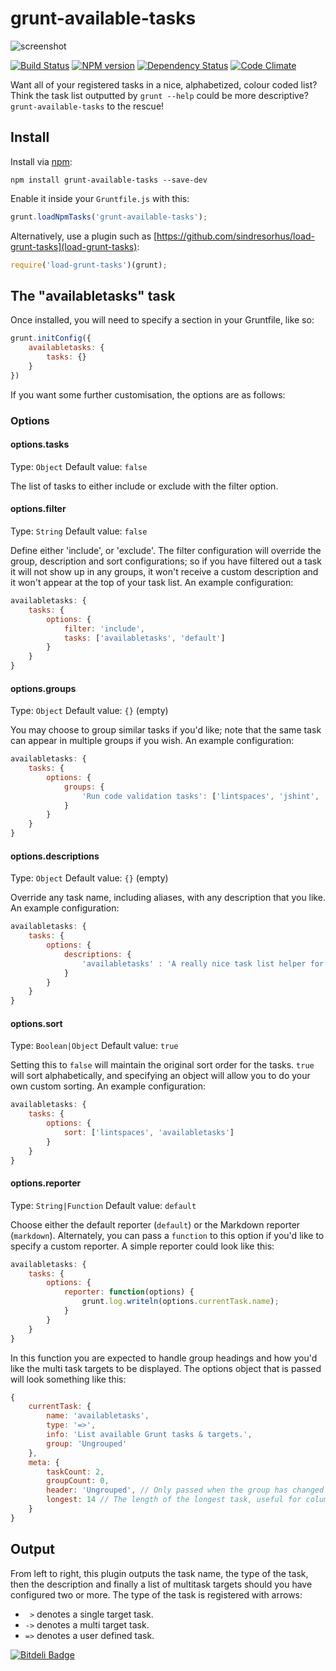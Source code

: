 # grunt-available-tasks

![screenshot](screenshot.png)

[![Build Status](https://travis-ci.org/ben-eb/grunt-available-tasks.png?branch=master)](https://travis-ci.org/ben-eb/grunt-available-tasks) [![NPM version](https://badge.fury.io/js/grunt-available-tasks.png)](http://badge.fury.io/js/grunt-available-tasks) [![Dependency Status](https://gemnasium.com/ben-eb/grunt-available-tasks.png)](https://gemnasium.com/ben-eb/grunt-available-tasks) [![Code Climate](https://codeclimate.com/github/ben-eb/grunt-available-tasks.png)](https://codeclimate.com/github/ben-eb/grunt-available-tasks)

Want all of your registered tasks in a nice, alphabetized, colour coded list? Think the task list outputted by `grunt --help` could be more descriptive? `grunt-available-tasks` to the rescue!

## Install

Install via [npm](https://npmjs.org/package/grunt-available-tasks):

```
npm install grunt-available-tasks --save-dev
```

Enable it inside your `Gruntfile.js` with this:

```js
grunt.loadNpmTasks('grunt-available-tasks');
```

Alternatively, use a plugin such as [https://github.com/sindresorhus/load-grunt-tasks](load-grunt-tasks):

```js
require('load-grunt-tasks')(grunt);
```

## The "availabletasks" task

Once installed, you will need to specify a section in your Gruntfile, like so:

```js
grunt.initConfig({
    availabletasks: {
        tasks: {}
    }
})
```

If you want some further customisation, the options are as follows:

### Options

#### options.tasks
Type: `Object`
Default value: `false`

The list of tasks to either include or exclude with the filter option.

#### options.filter
Type: `String`
Default value: `false`

Define either 'include', or 'exclude'. The filter configuration will override the group, description and sort configurations; so if you have filtered out a task it will not show up in any groups, it won't receive a custom description and it won't appear at the top of your task list. An example configuration:

```js
availabletasks: {
    tasks: {
        options: {
            filter: 'include',
            tasks: ['availabletasks', 'default']
        }
    }
}
```

#### options.groups
Type: `Object`
Default value: `{}` (empty)

You may choose to group similar tasks if you'd like; note that the same task can appear in multiple groups if you wish. An example configuration:

```js
availabletasks: {
    tasks: {
        options: {
            groups: {
                'Run code validation tasks': ['lintspaces', 'jshint', 'jscs']
            }
        }
    }
}
```

#### options.descriptions
Type: `Object`
Default value: `{}` (empty)

Override any task name, including aliases, with any description that you like. An example configuration:

```js
availabletasks: {
    tasks: {
        options: {
            descriptions: {
                'availabletasks' : 'A really nice task list helper for your Grunt enabled projects.'
            }
        }
    }
}
```

#### options.sort
Type: `Boolean|Object`
Default value: `true`

Setting this to `false` will maintain the original sort order for the tasks. `true` will sort alphabetically, and specifying an object will allow you to do your own custom sorting. An example configuration:

```js
availabletasks: {
    tasks: {
        options: {
            sort: ['lintspaces', 'availabletasks']
        }
    }
}
```

#### options.reporter
Type: `String|Function`
Default value: `default`

Choose either the default reporter (`default`) or the Markdown reporter (`markdown`). Alternately, you can pass a `function` to this option if you'd like to specify a custom reporter. A simple reporter could look like this:

```js
availabletasks: {
    tasks: {
        options: {
            reporter: function(options) {
                grunt.log.writeln(options.currentTask.name);
            }
        }
    }
}
```

In this function you are expected to handle group headings and how you'd like the multi task targets to be displayed. The options object that is passed will look something like this:

```js
{
    currentTask: {
        name: 'availabletasks',
        type: '=>',
        info: 'List available Grunt tasks & targets.',
        group: 'Ungrouped'
    },
    meta: {
        taskCount: 2,
        groupCount: 0,
        header: 'Ungrouped', // Only passed when the group has changed
        longest: 14 // The length of the longest task, useful for column padding.
    }
}
```

## Output

From left to right, this plugin outputs the task name, the type of the task, then the description and finally a list of multitask targets should you have configured two or more. The type of the task is registered with arrows:

* `  > ` denotes a single target task.
* ` -> ` denotes a multi target task.
* ` => ` denotes a user defined task.

[![Bitdeli Badge](https://d2weczhvl823v0.cloudfront.net/ben-eb/grunt-available-tasks/trend.png)](https://bitdeli.com/free "Bitdeli Badge")
